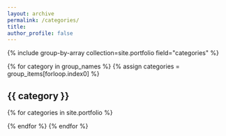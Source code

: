 ```yaml
---
layout: archive
permalink: /categories/
title:
author_profile: false
---
```


{% include group-by-array collection=site.portfolio field="categories" %}

{% for category in group_names %}
  {% assign categories = group_items[forloop.index0] %}
  <h2 id="{{ category | slugify }}" class="archive__subtitle">{{ category }}</h2>
 
  {% for categories in site.portfolio %}
    
  {% endfor %}
{% endfor %}